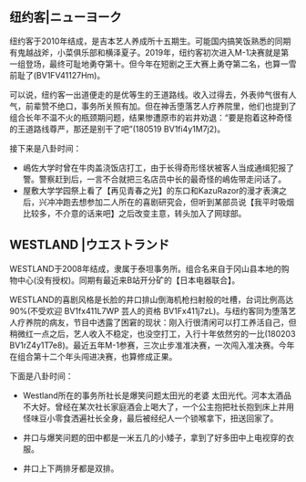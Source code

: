 
## 纽约客|ニューヨーク

纽约客于2010年结成，是吉本艺人养成所十五期生。可能国内搞笑饭熟悉的同期有鬼越战斧，小菜俱乐部和横泽夏子。2019年，纽约客初次进入M-1决赛就是第一组登场，最终可耻地勇夺第十。但今年在短剧之王大赛上勇夺第二名，也算一雪前耻了(BV1FV41127Hm)。

可以说，纽约客一出道便走的是优等生的王道路线。收入过得去，外表帅气很有人气，前辈赞不绝口，事务所关照有加。但在神舌堕落艺人疗养院里，他们也提到了组合长年不温不火的瓶颈期问题，结果惨遭原市的岩井劝退：“要是抱着这种奇怪的王道路线尊严，那还是别干了吧”(180519 BV1fi4y1M7j2)。

接下来是八卦时间：

- 嶋佐大学时曾在牛肉盖浇饭店打工，由于长得奇形怪状被客人当成通缉犯报了警。警察赶到后，一言不合就把三名店员中长的最奇怪的嶋佐带走问话了。
- 屋敷大学学园祭上看了【再见青春之光】的东口和KazuRazor的漫才表演之后，兴冲冲跑去想参加二人所在的喜剧研究会，但听到某部员说【我平时吸烟比较多，不介意的话来吧】之后改变主意，转头加入了网球部。


## WESTLAND |ウエストランド

WESTLAND于2008年结成，隶属于泰坦事务所。组合名来自于冈山县本地的购物中心(没有授权)。同期有最近来B站开分矿的【日本电器联合】。

WESTLAND的喜剧风格是长脸的井口排山倒海机枪扫射般的吐槽，台词比例高达90%(不受欢迎 BV1fx411L7WP 芸人的资格 BV1Fx411j7zL)。与纽约客同为堕落艺人疗养院的病友，节目中透露了困窘的现状：刚入行很清闲可以打工养活自己，但稍微红一点之后，艺人收入不稳定，也没空打工，入行十年依然穷的一比(180203 BV1rZ4y1T7e8)。最近五年M-1参赛，三次止步准准决赛，一次闯入准决赛。今年在组合第十二个年头闯进决赛，也算修成正果。

下面是八卦时间：

- Westland所在的事务所社长是爆笑问题太田光的老婆 太田光代。河本太酒品不大好。曾经在某次社长家庭酒会上喝大了，一个公主抱把社长抱到床上并用怪味豆小零食洒遍社长全身，最后被经纪人一个锁喉拿下，扭送回家了。

- 井口与爆笑问题的田中都是一米五几的小矮子，拿到了好多田中上电视穿的衣服。

- 井口上下两排牙都是双排。
